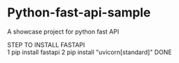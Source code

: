 # Python-fast-api-sample
A showcase project for python fast API 

STEP TO INSTALL FASTAPI  
1 pip install fastapi 
2 pip install "uvicorn[standard]" 
DONE 
